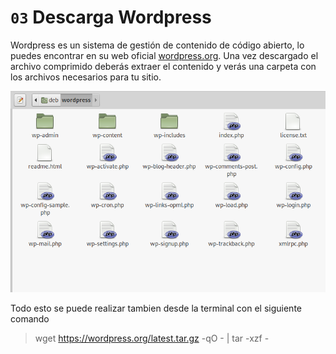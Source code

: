 # `03` Descarga Wordpress

Wordpress es un sistema de gestión de contenido de código abierto, lo puedes encontrar en su web oficial [wordpress.org](wordpress.org/download). Una vez descargado el archivo comprimido deberás extraer el contenido y verás una carpeta con los archivos necesarios para tu sitio.

![Archivos de Wordpress](.learn/assets/wordpress-files.png)

Todo esto se puede realizar tambien desde la terminal con el siguiente comando

> wget  https://wordpress.org/latest.tar.gz -qO - | tar -xzf -
